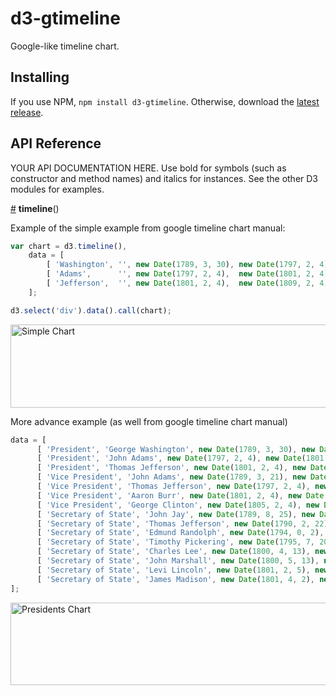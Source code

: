 # d3-gtimeline

Google-like timeline chart.

## Installing

If you use NPM, `npm install d3-gtimeline`. Otherwise, download the [latest release](https://github.com/jjagielka/d3-gtimeline/releases/latest).

## API Reference

YOUR API DOCUMENTATION HERE. Use bold for symbols (such as constructor and method names) and italics for instances. See the other D3 modules for examples.

<a href="#timeline" name="timeline">#</a> <b>timeline</b>()

Example of the simple example from google timeline chart manual:

```js
var chart = d3.timeline(),
	data = [
        [ 'Washington', '', new Date(1789, 3, 30), new Date(1797, 2, 4) ],
        [ 'Adams',      '', new Date(1797, 2, 4),  new Date(1801, 2, 4) ],
        [ 'Jefferson',  '', new Date(1801, 2, 4),  new Date(1809, 2, 4) ]
    ];

d3.select('div').data().call(chart);
```

<img alt="Simple Chart" src="https://raw.githubusercontent.com/jjagielka/d3-gtimeline/master/img/simple.png" width="975" height="133">

More advance example (as well from google timeline chart manual)
```js
data = [
      [ 'President', 'George Washington', new Date(1789, 3, 30), new Date(1797, 2, 4) ],
      [ 'President', 'John Adams', new Date(1797, 2, 4), new Date(1801, 2, 4) ],
      [ 'President', 'Thomas Jefferson', new Date(1801, 2, 4), new Date(1809, 2, 4) ],
      [ 'Vice President', 'John Adams', new Date(1789, 3, 21), new Date(1797, 2, 4)],
      [ 'Vice President', 'Thomas Jefferson', new Date(1797, 2, 4), new Date(1801, 2, 4)],
      [ 'Vice President', 'Aaron Burr', new Date(1801, 2, 4), new Date(1805, 2, 4)],
      [ 'Vice President', 'George Clinton', new Date(1805, 2, 4), new Date(1812, 3, 20)],
      [ 'Secretary of State', 'John Jay', new Date(1789, 8, 25), new Date(1790, 2, 22)],
      [ 'Secretary of State', 'Thomas Jefferson', new Date(1790, 2, 22), new Date(1793, 11, 31)],
      [ 'Secretary of State', 'Edmund Randolph', new Date(1794, 0, 2), new Date(1795, 7, 20)],
      [ 'Secretary of State', 'Timothy Pickering', new Date(1795, 7, 20), new Date(1800, 4, 12)],
      [ 'Secretary of State', 'Charles Lee', new Date(1800, 4, 13), new Date(1800, 5, 5)],
      [ 'Secretary of State', 'John Marshall', new Date(1800, 5, 13), new Date(1801, 2, 4)],
      [ 'Secretary of State', 'Levi Lincoln', new Date(1801, 2, 5), new Date(1801, 4, 1)],
      [ 'Secretary of State', 'James Madison', new Date(1801, 4, 2), new Date(1809, 2, 3)]
];
```

<img alt="Presidents Chart" src="https://raw.githubusercontent.com/jjagielka/d3-gtimeline/master/img/presidents.png" width="976" height="132">
